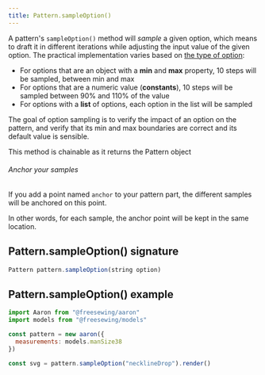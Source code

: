 ```yaml
---
title: Pattern.sampleOption()
---
```


A pattern's `sampleOption()` method will _sample_ a given option,
which means to draft it in different iterations while adjusting the input value
of the given option.
The practical implementation varies based on [the type of option](/config/options/):

-   For options that are an object with a **min** and **max** property, 10 steps will be sampled, between min and max
-   For options that are a numeric value (**constants**), 10 steps will be sampled between 90% and 110% of the value
-   For options with a **list** of options, each option in the list will be sampled

<Tip>
The goal of option sampling is to verify the impact of an option on the pattern, and verify that
its min and max boundaries are correct and its default value is sensible.
</Tip>

<Note>This method is chainable as it returns the Pattern object</Note>

<Tip>

###### Anchor your samples

If you add a point named `anchor` to your pattern part, the different samples
will be anchored on this point.

In other words, for each sample, the anchor point will be kept in the same location.

</Tip>

## Pattern.sampleOption() signature

```js
Pattern pattern.sampleOption(string option)
```

## Pattern.sampleOption() example

```js
import Aaron from "@freesewing/aaron"
import models from "@freesewing/models"

const pattern = new aaron({
  measurements: models.manSize38
})

const svg = pattern.sampleOption("necklineDrop").render()
```
